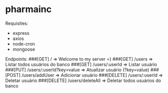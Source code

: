 # pharmainc

Requisites:
- express
- axios
- node-cron
- mongoose

Endpoints:
###[GET] / => Welcome to my server =)
###[GET] /users => Listar todos usuários do banco
###[GET] /users/:userId => Listar usuário
###[PUT] /users/:userId?key=value => Atualizar usuário (?key=value)
###[POST] /users/addUser => Adicionar usuário
###[DELETE] /users/:userId => Deletar usuário
###[DELETE] /users/deleteAll => Deletar todos usuários do banco
